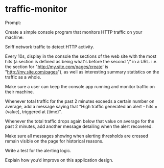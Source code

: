 # traffic-monitor


Prompt:

Create a simple console program that monitors HTTP traffic on your machine:

 

Sniff network traffic to detect HTTP activity.


Every 10s, display in the console the sections of the web site with the most hits (a section is defined as being what's before the second '/' in a URL. i.e. the section for "http://my.site.com/pages/create' is "http://my.site.com/pages"), as well as interesting summary statistics on the traffic as a whole.


Make sure a user can keep the console app running and monitor traffic on their machine.


Whenever total traffic for the past 2 minutes exceeds a certain number on average, add a message saying that “High traffic generated an alert - hits = {value}, triggered at {time}”.

 

Whenever the total traffic drops again below that value on average for the past 2 minutes, add another message detailing when the alert recovered.


Make sure all messages showing when alerting thresholds are crossed remain visible on the page for historical reasons.


Write a test for the alerting logic.


Explain how you’d improve on this application design.

